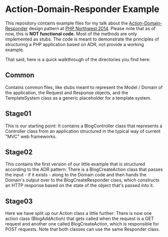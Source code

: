 Action-Domain-Responder Example
===============================

This repository contains example files for my talk about the [Action-Domain-Responder](http://www.pmjones.github.io/adr)
design pattern at [PHP Northwest 2014](https://conference.phpnw.org.uk/phpnw14/). Please note that as of now, this is
**NOT functional code.** Most of the methods are only implemented as stubs. The code is meant to demonstrate the
principles of structuring a PHP application based on ADR, not provide a working example.

That said, here is a quick walkthrough of the directories you find here:

Common
------
Contains common files, like stubs meant to represent the Model / Domain of the application, the Request and Response
objects, and the TemplateSystem class as a generic placeholder for a template system.

Stage01
-------
This is our starting point: It contains a BlogController class that represents a Controller class from an application
structured in the typical way of current "MVC" web frameworks.

Stage02
-------
This contains the first version of our little example that is structured according to the ADR pattern: There is a
BlogCreateAction class that passes the input - if it exists - along to the Domain code and then hands the Domain's
output over to the BlogCreateResponder class, which constructs an HTTP response based on the state of the object that's
passed into it.

Stage03
-------
Here we have split up our Action class a little further: There is now one action class (BlogAddAction) that gets called
when the request is a GET request and another one called BlogCreateAction, which is responsible for POST requests. Note
that both classes can use the same Responder class.